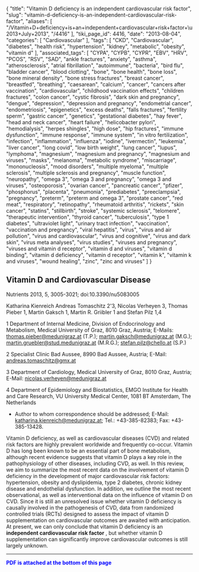 {
    "title": "Vitamin D deficiency is an independent cardiovascular risk factor",
    "slug": "vitamin-d-deficiency-is-an-independent-cardiovascular-risk-factor",
    "aliases": [
        "/Vitamin+D+deficiency+is+an+independent+cardiovascular+risk+factor+\u2013+July+2013",
        "/4416"
    ],
    "tiki_page_id": 4416,
    "date": "2013-08-04",
    "categories": [
        "Cardiovascular"
    ],
    "tags": [
        "CKD",
        "Cardiovascular",
        "diabetes",
        "health risk",
        "hypertension",
        "kidney",
        "metabolic",
        "obesity",
        "vitamin d"
    ],
    "associated_tags": [
        "CYPA",
        "CYPB",
        "CYPR",
        "EBV",
        "HRV",
        "PCOS",
        "RSV",
        "SAD",
        "ankle fractures",
        "anxiety",
        "asthma",
        "atherosclerosis",
        "atrial fibrillation",
        "autoimmune",
        "bacteria",
        "bird flu",
        "bladder cancer",
        "blood clotting",
        "bone",
        "bone health",
        "bone loss",
        "bone mineral density",
        "bone stress fractures",
        "breast cancer",
        "breastfed",
        "breathing",
        "caesarean",
        "calcium",
        "cancer",
        "cancers after vaccination",
        "cardiovascular",
        "childhood vaccination effects",
        "children fractures",
        "colon cancer",
        "cystic fibrosis",
        "dark skin and pregnancy",
        "dengue",
        "depression",
        "depression and pregnancy",
        "endometrial cancer",
        "endometriosis",
        "epigenetics",
        "excess deaths",
        "falls fractures",
        "fertility sperm",
        "gastric cancer",
        "genetics",
        "gestational diabetes",
        "hay fever",
        "head and neck cancer",
        "heart failure",
        "helicobacter pylori",
        "hemodialysis",
        "herpes shingles",
        "high dose",
        "hip fractures",
        "immune dysfunction",
        "immune response",
        "immune system",
        "in vitro fertilization",
        "infection",
        "inflammation",
        "influenza",
        "iodine",
        "ivermectin",
        "leukemia",
        "liver cancer",
        "long covid",
        "low birth weight",
        "lung cancer",
        "lupus",
        "lymphoma",
        "magnesium",
        "magnesium and pregnancy",
        "magnesium and viruses",
        "masks",
        "melanoma",
        "metabolic syndrome",
        "miscarriage",
        "mononucleosis",
        "mood disorders",
        "multiple myeloma",
        "multiple sclerosis",
        "multiple sclerosis and pregnancy",
        "muscle function",
        "neuropathy",
        "omega 3",
        "omega 3 and pregnancy",
        "omega 3 and viruses",
        "osteoporosis",
        "ovarian cancer",
        "pancreatic cancer",
        "pfizer",
        "phosphorus",
        "placenta",
        "pneumonia",
        "prediabetes",
        "preeclampsia",
        "pregnancy",
        "preterm",
        "preterm and omega 3",
        "prostate cancer",
        "red meat",
        "respiratory",
        "retinopathy",
        "rheumatoid arthritis",
        "rickets",
        "skin cancer",
        "statins",
        "stillbirth",
        "stroke",
        "systemic sclerosis",
        "telomere",
        "therapeutic intervention",
        "thyroid cancer",
        "tuberculosis",
        "type 1 diabetes",
        "ultraviolet light",
        "urinary tract infection",
        "vaccination",
        "vaccination and pregnancy",
        "viral hepatitis",
        "virus",
        "virus and air pollution",
        "virus and cardiovascular",
        "virus and cognitive",
        "virus and dark skin",
        "virus meta analyses",
        "virus studies",
        "viruses and pregnancy",
        "viruses and vitamin d receptor",
        "vitamin d and viruses",
        "vitamin d binding",
        "vitamin d deficiency",
        "vitamin d receptor",
        "vitamin k",
        "vitamin k and viruses",
        "wound healing",
        "zinc",
        "zinc and viruses"
    ]
}


## Vitamin D and Cardiovascular Disease

Nutrients 2013, 5, 3005-3021; doi:10.3390/nu5083005

Katharina Kienreich     Andreas Tomaschitz 2'3, Nicolas Verheyen 3, Thomas Pieber 1, Martin Gaksch 1, Martin R. Griibler 1 and Stefan Pilz 1,4

1 Department of Internal Medicine, Division of Endocrinology and Metabolism, Medical University of Graz, 8010 Graz, Austria; E-Mails: thomas.pieber@medunigraz.at (T.P.); martin.gaksch@medunigraz.at (M.G.); martin.gruebler@stud.medunigraz.at (M.R.G.); stefan.pilz@chello.at (S.P.)

2 Specialist Clinic Bad Aussee, 8990 Bad Aussee, Austria; E-Mail: andreas.tomaschitz@gmx.at

3 Department of Cardiology, Medical University of Graz, 8010 Graz, Austria; E-Mail: nicolas.verheyen@medunigraz.at

4 Department of Epidemiology and Biostatistics, EMGO Institute for Health and Care Research, VU University Medical Center, 1081 BT Amsterdam, The Netherlands

* Author to whom correspondence should be addressed; E-Mail: katharina.kienreich@medunigraz.at; Tel.: +43-385-82383; Fax: +43-385-13428.

Vitamin D deficiency, as well as cardiovascular diseases (CVD) and related risk factors are highly prevalent worldwide and frequently co-occur. Vitamin D has long been known to be an essential part of bone metabolism, although recent evidence suggests that vitamin D plays a key role in the pathophysiology of other diseases, including CVD, as well. In this review, we aim to summarize the most recent data on the involvement of vitamin D deficiency in the development of major cardiovascular risk factors: hypertension, obesity and dyslipidemia, type 2 diabetes, chronic kidney disease and endothelial dysfunction. In addition, we outline the most recent observational, as well as interventional data on the influence of vitamin D on CVD. Since it is still an unresolved issue whether vitamin D deficiency is causally involved in the pathogenesis of CVD, data from randomized controlled trials (RCTs) designed to assess the impact of vitamin D supplementation on cardiovascular outcomes are awaited with anticipation. At present, we can only conclude that vitamin D deficiency is an  **independent cardiovascular risk factor** , but whether vitamin D supplementation can significantly improve cardiovascular outcomes is still largely unknown.

---

 **<span style="color:#00F;">PDF is attached at the bottom of this page</span>**